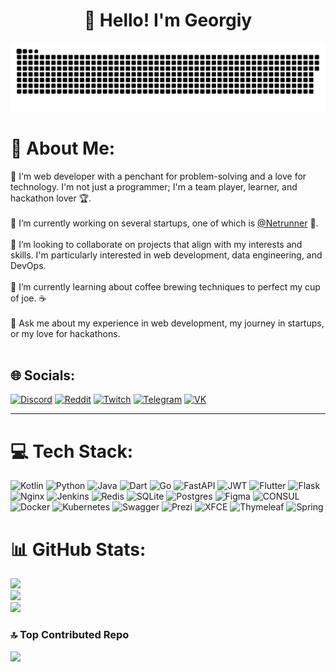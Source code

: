 <h1 align="center"> 👋 Hello! I'm Georgiy </h1>

<p align="center">
 <img width="600" src="assets/github-snake.svg" alt="snake"/>
</p>




# 💫 About Me:
👋 I'm web developer with a penchant for problem-solving and a love for technology. I'm not just a programmer; I'm a team player, learner, and hackathon lover 🏆.<br><br>🔭 I’m currently working on several startups, one of which is [@Netrunner](https://t.me/netrunnerz) 🚀.<br><br>👯 I’m looking to collaborate on projects that align with my interests and skills. I'm particularly interested in web development, data engineering, and DevOps.<br><br>🌱 I’m currently learning about coffee brewing techniques to perfect my cup of joe. ☕️<br><br>💬 Ask me about my experience in web development, my journey in startups, or my love for hackathons.<br><br>



 
## 🌐 Socials:
[![Discord](https://img.shields.io/badge/Discord-%237289DA.svg?logo=discord&logoColor=white)](https://discord.gg/QSUHXPRuT7) [![Reddit](https://img.shields.io/badge/Reddit-%23FF4500.svg?logo=Reddit&logoColor=white)](https://reddit.com/user/Puzzled-Growth-8353) [![Twitch](https://img.shields.io/badge/Twitch-%239146FF.svg?logo=Twitch&logoColor=white)](https://twitch.tv/go_gich)
[![Telegram](https://img.shields.io/badge/-Telegram-2CA5E0?style=flat&logo=telegram&logoColor=white)](https://tlgg.ru/B0brer) 
[![VK](https://img.shields.io/badge/-VK-2CA5E0?style=flat&logo=vk&logoColor=white)](https://vk.com/b0br1n1us)


--------
# 💻 Tech Stack:
![Kotlin](https://img.shields.io/badge/kotlin-%237F52FF.svg?style=for-the-badge&logo=kotlin&logoColor=white) ![Python](https://img.shields.io/badge/python-3670A0?style=for-the-badge&logo=python&logoColor=ffdd54) ![Java](https://img.shields.io/badge/java-%23ED8B00.svg?style=for-the-badge&logo=openjdk&logoColor=white) ![Dart](https://img.shields.io/badge/dart-%230175C2.svg?style=for-the-badge&logo=dart&logoColor=white) ![Go](https://img.shields.io/badge/go-%2300ADD8.svg?style=for-the-badge&logo=go&logoColor=white) ![FastAPI](https://img.shields.io/badge/FastAPI-005571?style=for-the-badge&logo=fastapi) ![JWT](https://img.shields.io/badge/JWT-black?style=for-the-badge&logo=JSON%20web%20tokens) ![Flutter](https://img.shields.io/badge/Flutter-%2302569B.svg?style=for-the-badge&logo=Flutter&logoColor=white) ![Flask](https://img.shields.io/badge/flask-%23000.svg?style=for-the-badge&logo=flask&logoColor=white) ![Nginx](https://img.shields.io/badge/nginx-%23009639.svg?style=for-the-badge&logo=nginx&logoColor=white) ![Jenkins](https://img.shields.io/badge/jenkins-%232C5263.svg?style=for-the-badge&logo=jenkins&logoColor=white) ![Redis](https://img.shields.io/badge/redis-%23DD0031.svg?style=for-the-badge&logo=redis&logoColor=white) ![SQLite](https://img.shields.io/badge/sqlite-%2307405e.svg?style=for-the-badge&logo=sqlite&logoColor=white) ![Postgres](https://img.shields.io/badge/postgres-%23316192.svg?style=for-the-badge&logo=postgresql&logoColor=white) ![Figma](https://img.shields.io/badge/figma-%23F24E1E.svg?style=for-the-badge&logo=figma&logoColor=white) ![CONSUL](https://img.shields.io/badge/consul-F24C53svg?style=for-the-badge&logo=consul&logoColor=white&color=%23F24C53) ![Docker](https://img.shields.io/badge/docker-%230db7ed.svg?style=for-the-badge&logo=docker&logoColor=white) ![Kubernetes](https://img.shields.io/badge/kubernetes-%23326ce5.svg?style=for-the-badge&logo=kubernetes&logoColor=white) ![Swagger](https://img.shields.io/badge/-Swagger-%23Clojure?style=for-the-badge&logo=swagger&logoColor=white) ![Prezi](https://img.shields.io/badge/Prezi-%23000000.svg?style=for-the-badge&logo=Prezi&logoColor=white) ![XFCE](https://img.shields.io/badge/XFCE-%232284F2.svg?style=for-the-badge&logo=xfce&logoColor=white) ![Thymeleaf](https://img.shields.io/badge/Thymeleaf-%23005C0F.svg?style=for-the-badge&logo=Thymeleaf&logoColor=white) ![Spring](https://img.shields.io/badge/spring-%236DB33F.svg?style=for-the-badge&logo=spring&logoColor=white)
# 📊 GitHub Stats:
![](https://github-readme-stats.vercel.app/api?username=BobrePatre&theme=dark&hide_border=false&include_all_commits=true&count_private=true)<br/>
![](https://github-readme-streak-stats.herokuapp.com/?user=BobrePatre&theme=dark&hide_border=false)<br/>
![](https://github-readme-stats.vercel.app/api/top-langs/?username=BobrePatre&theme=dark&hide_border=false&include_all_commits=true&count_private=true&layout=compact)


### 🔝 Top Contributed Repo
![](https://github-contributor-stats.vercel.app/api?username=BobrePatre&limit=5&theme=dark&combine_all_yearly_contributions=true)

</span>
